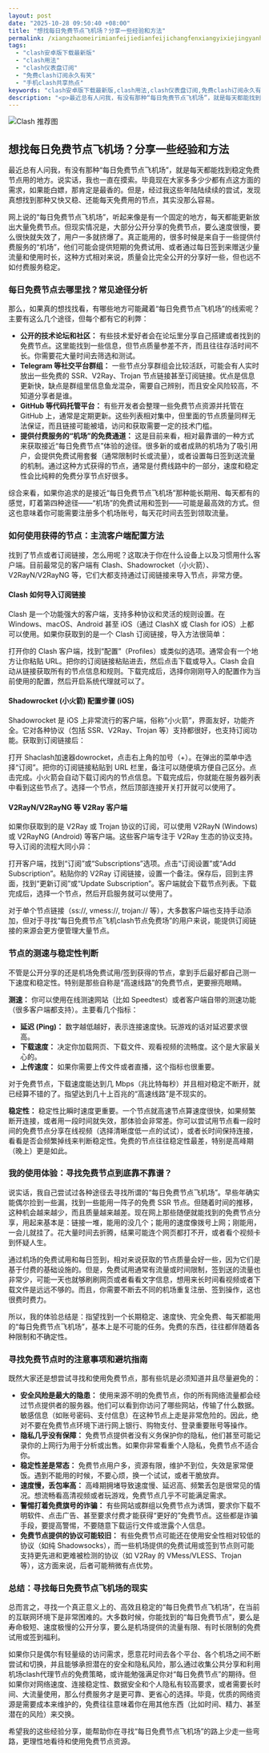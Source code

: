 ```yaml
---
layout: post
date: "2025-10-28 09:50:40 +08:00"
title: "想找每日免费节点飞机场？分享一些经验和方法"
permalink: /xiangzhaomeirimianfeijiedianfeijichangfenxiangyixiejingyanhefangfa/
tags:
  - "clash安卓版下载最新版"
  - "clash用法"
  - "clash仪表盘订阅"
  - "免费clash订阅永久有笑"
  - "手机clash共享热点"
keywords: "clash安卓版下载最新版,clash用法,clash仪表盘订阅,免费clash订阅永久有笑,手机clash共享热点"
description: "<p>最近总有人问我，有没有那种“每日免费节点飞机场”，就是每天都能找到稳定免费节点用的地方。说实话，我也一直在摸索。毕竟现在大家多多少少都有点这方面的需求，如果能白嫖，那肯定是最香的。但是，经过我这些年陆陆续续的尝试，发现真想找到那种又快又稳、还能每天免费用的节点，其实没那么容易。</p>"
---
```


![Clash 推荐图](https://clashjd.github.io/assets/img/最新机场推荐.png)

## 想找每日免费节点飞机场？分享一些经验和方法

<p>最近总有人问我，有没有那种“每日免费节点飞机场”，就是每天都能找到稳定免费节点用的地方。说实话，我也一直在摸索。毕竟现在大家多多少少都有点这方面的需求，如果能白嫖，那肯定是最香的。但是，经过我这些年陆陆续续的尝试，发现真想找到那种又快又稳、还能每天免费用的节点，其实没那么容易。</p>
<p>网上说的“每日免费节点飞机场”，听起来像是有一个固定的地方，每天都能更新放出大量免费节点。但现实情况是，大部分公开分享的免费节点，要么速度很慢，要么很快就失效了，用户一多就挤爆了。真正能用的，很多时候是来自于一些提供付费服务的“机场”，他们可能会提供短期的免费试用、或者通过每日签到来赠送少量流量和使用时长，这种方式相对来说，质量会比完全公开的分享好一些，但也远不如付费服务稳定。</p>
<h3>每日免费节点去哪里找？常见途径分析</h3>
<p>那么，如果真的想找找看，有哪些地方可能藏着“每日免费节点飞机场”的线索呢？主要有这么几个途径，但每个都有它的利弊：</p>
<ul>
<li><strong>公开的技术论坛和社区：</strong> 有些技术爱好者会在论坛里分享自己搭建或者找到的免费节点。这里能找到一些信息，但节点质量参差不齐，而且往往存活时间不长。你需要花大量时间去筛选和测试。</li>
<li><strong>Telegram 等社交平台群组：</strong> 一些节点分享群组会比较活跃，可能会有人实时放出一些免费的 SSR、V2Ray、Trojan 节点链接甚至订阅链接。优点是信息更新快，缺点是群组里信息鱼龙混杂，需要自己辨别，而且安全风险较高，不知道分享者是谁。</li>
<li><strong>GitHub 等代码托管平台：</strong> 有些开发者会整理一些免费节点资源并托管在 GitHub 上，通常是定期更新。这些列表相对集中，但里面的节点质量同样无法保证，而且链接可能被墙，访问和获取需要一定的技术门槛。</li>
<li><strong>提供付费服务的“机场”的免费通道：</strong> 这是目前来看，相对最靠谱的一种方式来获取接近“每日免费节点”体验的途径。很多新的或者成熟的机场为了吸引用户，会提供免费试用套餐（通常限制时长或流量），或者设置每日签到送流量的机制。通过这种方式获得的节点，通常是付费线路中的一部分，速度和稳定性会比纯粹的免费分享节点好很多。</li>
</ul>
<p>综合来看，如果你追求的是接近“每日免费节点飞机场”那种能长期用、每天都有的感觉，盯着第四种途径——“机场”的免费试用和签到——可能是最高效的方式。但这也意味着你可能需要注册多个机场账号，每天花时间去签到领取流量。</p>
<h3>如何使用获得的节点：主流客户端配置方法</h3>
<p>找到了节点或者订阅链接，怎么用呢？这取决于你在什么设备上以及习惯用什么客户端。目前最常见的客户端有 Clash、Shadowrocket（小火箭）、V2RayN/V2RayNG 等，它们大都支持通过订阅链接来导入节点，非常方便。</p>
<h4>Clash 如何导入订阅链接</h4>
<p>Clash 是一个功能强大的客户端，支持多种协议和灵活的规则设置。在 Windows、macOS、Android 甚至 iOS（通过 ClashX 或 Clash for iOS）上都可以使用。如果你获取到的是一个 Clash 订阅链接，导入方法很简单：</p>
<p>打开你的 Clash 客户端，找到“配置”（Profiles）或类似的选项。通常会有一个地方让你粘贴 URL。把你的订阅链接粘贴进去，然后点击下载或导入。Clash 会自动从链接获取所有的节点信息和规则。下载完成后，选择你刚刚导入的配置作为当前使用的配置，然后开启系统代理就可以了。</p>
<h4>Shadowrocket (小火箭) 配置步骤 (iOS)</h4>
<p>Shadowrocket 是 iOS 上非常流行的客户端，俗称“小火箭”，界面友好，功能齐全。它对各种协议（包括 SSR、V2Ray、Trojan 等）支持都很好，也支持订阅功能。获取到订阅链接后：</p>
<p>打开 Shaclash加速器dowrocket，点击右上角的加号（+）。在弹出的菜单中选择“订阅”。把你的订阅链接粘贴到 URL 栏里，备注可以随便填方便自己区分。点击完成。小火箭会自动下载订阅内的节点信息。下载完成后，你就能在服务器列表中看到这些节点了。选择一个节点，然后顶部连接开关打开就可以使用了。</p>
<h4>V2RayN/V2RayNG 等 V2Ray 客户端</h4>
<p>如果你获取到的是 V2Ray 或 Trojan 协议的订阅，可以使用 V2RayN (Windows) 或 V2RayNG (Android) 等客户端。这些客户端专注于 V2Ray 生态的协议支持。导入订阅的流程大同小异：</p>
<p>打开客户端，找到“订阅”或“Subscriptions”选项。点击“订阅设置”或“Add Subscription”。粘贴你的 V2Ray 订阅链接，设置一个备注。保存后，回到主界面，找到“更新订阅”或“Update Subscription”。客户端就会下载节点列表。下载完成后，选择一个节点，然后开启服务就可以使用了。</p>
<p>对于单个节点链接（ss://, vmess://, trojan:// 等），大多数客户端也支持手动添加，但对于寻找“每日免费节点飞机clash节点免费场”的用户来说，能提供订阅链接的来源会更方便管理大量节点。</p>
<h3>节点的测速与稳定性判断</h3>
<p>不管是公开分享的还是机场免费试用/签到获得的节点，拿到手后最好都自己测一下速度和稳定性。特别是那些自称是“高速线路”的免费节点，更要擦亮眼睛。</p>
<p><strong>测速：</strong> 你可以使用在线测速网站（比如 Speedtest）或者客户端自带的测速功能（很多客户端都支持）。主要看几个指标：</p>
<ul>
<li><strong>延迟 (Ping)：</strong> 数字越低越好，表示连接速度快。玩游戏的话对延迟要求很高。</li>
<li><strong>下载速度：</strong> 决定你加载网页、下载文件、观看视频的流畅度。这个是大家最关心的。</li>
<li><strong>上传速度：</strong> 如果你需要上传文件或者直播，这个指标也很重要。</li>
</ul>
<p>对于免费节点，下载速度能达到几 Mbps（兆比特每秒）并且相对稳定不断开，就已经算不错的了。指望达到几十上百兆的“高速线路”是不现实的。</p>
<p><strong>稳定性：</strong> 稳定性比瞬时速度更重要。一个节点就高速节点算速度很快，如果频繁断开连接，或者用一段时间就失效，那体验会非常差。你可以尝试用节点看一段时间的免费节点分享在线视频（选择清晰度低一点的试试），或者长时间保持连接，看看是否会频繁掉线来判断稳定性。免费的节点往往稳定性最差，特别是高峰期（晚上）更是如此。</p>
<h3>我的使用体验：寻找免费节点到底靠不靠谱？</h3>
<p>说实话，我自己尝试过各种途径去寻找所谓的“每日免费节点飞机场”。早些年确实能偶尔捡到一些漏，找到一些能用一阵子的免费 SSR 节点。但随着时间的推移，这种机会越来越少，而且质量越来越差。现在网上那些随便就能找到的免费节点分享，用起来基本是：链接一堆，能用的没几个；能用的速度像拨号上网；刚能用，一会儿就挂了。花大量时间去折腾，结果可能连个网页都打不开，或者看个视频卡到怀疑人生。</p>
<p>通过机场的免费试用和每日签到，相对来说获取的节点质量会好一些，因为它们是基于付费的基础设施的。但是，免费试用通常有流量或时间限制，签到送的流量也非常少，可能一天也就够刷刷网页或者看看文字信息，想用来长时间看视频或者下载文件是远远不够的。而且，你需要不断去不同的机场重复注册、签到操作，这也很费时费力。</p>
<p>所以，我的体验总结是：指望找到一个长期稳定、速度快、完全免费、每天都能用的“每日免费节点飞机场”，基本上是不可能的任务。免费的东西，往往都伴随着各种限制和不确定性。</p>
<h3>寻找免费节点时的注意事项和避坑指南</h3>
<p>既然大家还是想尝试寻找和使用免费节点，那有些坑是必须知道并且尽量避免的：</p>
<ul>
<li><strong>安全风险是最大的隐患：</strong> 使用来源不明的免费节点，你的所有网络流量都会经过节点提供者的服务器。他们可以看到你访问了哪些网站，传输了什么数据。敏感信息（如账号密码、支付信息）在这种节点上走是非常危险的。因此，绝对不要在免费节点环境下进行网上银行、购物支付、登录重要账号等操作。</li>
<li><strong>隐私几乎没有保障：</strong> 免费节点提供者没有义务保护你的隐私，他们甚至可能记录你的上网行为用于分析或出售。如果你非常看重个人隐私，免费节点不适合你。</li>
<li><strong>稳定性差是常态：</strong> 免费节点用户多，资源有限，维护不到位，失效是家常便饭。遇到不能用的时候，不要心烦，换一个试试，或者干脆放弃。</li>
<li><strong>速度慢，丢包率高：</strong> 高峰期拥堵导致速度慢、延迟高、频繁丢包是很常见的情况。想流畅看高清视频或者玩游戏，免费节点几乎不可能满足需求。</li>
<li><strong>警惕打着免费旗号的诈骗：</strong> 有些网站或群组以免费节点为诱饵，要求你下载不明软件、点击广告、甚至要求付费才能获得“更好的”免费节点。这些都是诈骗手段，要提高警惕，不要随意下载运行文件或泄露个人信息。</li>
<li><strong>免费节点提供的协议可能较旧：</strong> 有些免费节点可能还在使用安全性相对较低的协议（如纯 Shadowsocks），而一些机场提供的免费试用或签到节点则可能支持更先进和更难被检测的协议（如 V2Ray 的 VMess/VLESS、Trojan 等），这方面来说，后者可能稍微有点优势。</li>
</ul>
<h3>总结：寻找每日免费节点飞机场的现实</h3>
<p>总而言之，寻找一个真正意义上的、高效且稳定的“每日免费节点飞机场”，在当前的互联网环境下是非常困难的。大多数时候，你能找到的“每日免费节点”，要么是寿命极短、速度极慢的公开分享，要么是机场提供的流量有限、有时长限制的免费试用或签到福利。</p>
<p>如果你只是偶尔有轻量级的访问需求，愿意花时间去各个平台、各个机场之间不断尝试和切换，并且能够承担潜在的安全和隐私风险，那么通过收集公共分享和利用机场clash代理节点的免费策略，或许能勉强满足你对“每日免费节点”的期待。但如果你对网络速度、连接稳定性、数据安全和个人隐私有较高要求，或者需要长时间、大流量使用，那么付费服务才是更可靠、更省心的选择。毕竟，优质的网络资源是需要成本来维护的，免费往往意味着你在用其他东西（比如时间、精力、甚至潜在的风险）来交换。</p>
<p>希望我的这些经验分享，能帮助你在寻找“每日免费节点飞机场”的路上少走一些弯路，更理性地看待和使用免费节点资源。</p>
